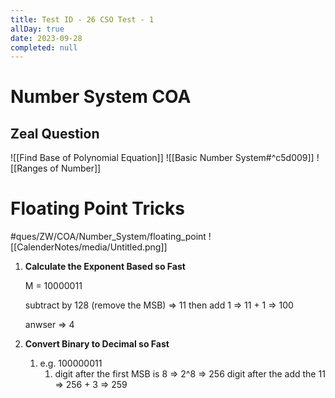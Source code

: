 ```yaml
---
title: Test ID - 26 CSO Test - 1
allDay: true
date: 2023-09-28
completed: null
---
```

# Number System COA

## Zeal Question 



![[Find Base of Polynomial Equation]]
![[Basic Number System#^c5d009]]
![[Ranges of Number]]

# Floating Point Tricks
#ques/ZW/COA/Number_System/floating_point
![[CalenderNotes/media/Untitled.png]]
1. **Calculate the Exponent Based so Fast**

	M = 10000011
	
	subtract by 128 (remove the MSB) ⇒ 11 then add 1 ⇒ 11 + 1 ⇒ 100
	
	anwser ⇒ 4

2. **Convert Binary to Decimal so Fast**
    1. e.g. 100000011
        1. digit after the first MSB is 8 ⇒ 2^8 ⇒ 256 digit after the add the 11 ⇒ 256 + 3 ⇒ 259
